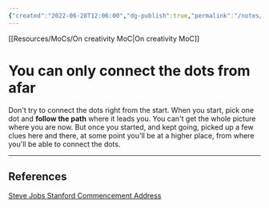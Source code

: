```yaml
---
{"created":"2022-06-28T12:06:00","dg-publish":true,"permalink":"/notes/you-can-only-connect-the-dots-from-afar/","dgPassFrontmatter":true,"updated":"2024-12-22T16:23:49.321+01:00"}
---
```


[[Resources/MoCs/On creativity MoC\|On creativity MoC]]
# You can only connect the dots from afar
Don't try to connect the dots right from the start. When you start, pick one dot and __follow the path__ where it leads you. You can't get the whole picture where you are now. But once you started, and kept going, picked up a few clues here and there, at some point you'll be at a higher place, from where you'll be able to connect the dots.

---
## References
[Steve Jobs Stanford Commencement Address](https://www.youtube.com/watch?v=UF8uR6Z6KLc)